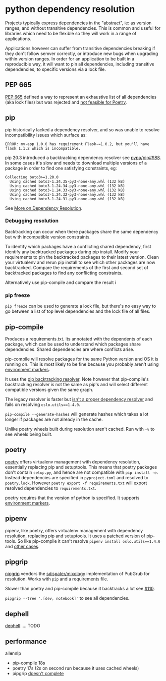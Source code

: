 # python dependency resolution

Projects typically express dependencies in the "abstract", ie: as version ranges, and without transitive dependencies. This is common and useful for libraries which need to be flexible so they will work in a range of applications.

Applications however can suffer from transitive dependencies breaking if they don't follow semver correctly, or introduce new bugs when upgrading within version ranges. In order for an application to be built in a reproducible way, it will want to pin all dependencies, including transitive dependencies, to specific versions via a lock file.

## PEP 665

[PEP 665](https://peps.python.org/pep-0665/) defined a way to represent an exhaustive list of all dependencies (aka lock files) but was rejected and [not feasible for Poetry](https://twitter.com/SDisPater/status/1521932870918492163?s=20&t=C5NO9wfdKsJlsDug9e7DXw).

## pip

pip historically lacked a dependency resolver, and so was unable to resolve incompatibility issues which surface as:

```
ERROR: my-app 1.0.0 has requirement Flask~=1.0.2, but you'll have flask 1.1.2 which is incompatible.
```

pip 20.3 introduced a backtracking dependency resolver see [pypa/pip#988](https://github.com/pypa/pip/issues/988). In some cases it's slow and needs to download multiple versions of a package in order to find one satisfying constraints, eg:

```
Collecting boto3>=1.20.0
  Using cached boto3-1.24.35-py3-none-any.whl (132 kB)
  Using cached boto3-1.24.34-py3-none-any.whl (132 kB)
  Using cached boto3-1.24.33-py3-none-any.whl (132 kB)
  Using cached boto3-1.24.32-py3-none-any.whl (132 kB)
  Using cached boto3-1.24.31-py3-none-any.whl (132 kB)
```

See [More on Dependency Resolution](https://pip.pypa.io/en/stable/topics/more-dependency-resolution/).

### Debugging resolution

Backtracking can occur when there packages share the same dependency but with incompatible version constraints.

To identify which packages have a conflicting shared dependency, first identify any backtracked packages during pip install. Modify your requirements to pin the backtracked packages to their latest version. Clean your virtualenv and rerun pip install to see which other packages are now backtracked. Compare the requirements of the first and second set of backtracked packages to find any conflicting constraints.

Alternatively use pip-compile and compare the result i

### pip freeze

`pip freeze` can be used to generate a lock file, but there's no easy way to go between a list of top level dependencies and the lock file of all files.

## pip-compile

Produces a requirements.txt. Its annotated with the dependents of each package, which can be used to understand which packages share dependencies. Shared dependencies are where conflicts arise.

pip-compile will resolve packages for the same Python version and OS it is running on. This is most likely to be fine because you probably aren't using [environment markers](https://www.python.org/dev/peps/pep-0508/#environment-markers).

It uses the [pip backtracking resolver](https://github.com/jazzband/pip-tools/pull/1539). Note however that pip-compile's backtracking resolver is not the same as pip's and will select different compatible versions given the same graph.

The legacy resolver is faster but [isn't a proper dependency resolver](https://github.com/jazzband/pip-tools/issues/1187#issuecomment-663993125) and fails on resolving `oslo.utils==1.4.0`.

`pip-compile --generate-hashes` will generate hashes which takes a lot longer if packages are not already in the cache.

Unlike poetry wheels built during resolution aren't cached. Run with `-v` to see wheels being built.

## poetry

[poetry](https://github.com/python-poetry/poetry) offers virtualenv management with dependency resolution, essentially replacing pip and setuptools. This means that poetry packages don't contain `setup.py`, and hence are not compatible with `pip install -e`. Instead dependencies are specified in `pyproject.toml` and resolved to `poetry.lock`. However `poetry export -f requirements.txt` will export resolved dependencies to `requirements.txt`.

poetry requires that the version of python is specified. It supports [environment markers](https://python-poetry.org/docs/versions/#using-environment-markers).

## pipenv

pipenv, like poetry, offers virtualenv management with dependency resolution, replacing pip and setuptools. It uses a [patched version](https://github.com/jazzband/pip-tools/issues/679#issuecomment-418268361) of pip-tools. So like pip-compile it can't resolve `pipenv install oslo.utils==1.4.0` and [other cases](https://github.com/pypa/pipenv/labels/Category%3A%20Dependency%20Resolution).

## pipgrip

[pipgrip](https://github.com/ddelange/pipgrip) vendors the [sdispater/mixology](https://github.com/sdispater/mixology) implementation of PubGrub for resolution. Works with `pip` and a requirements file.

Slower than poetry and pip-compile because it backtracks a lot see [#110](https://github.com/ddelange/pipgrip/issues/110).

`pipgrip --tree '.[dev, notebook]'` to see all dependencies.

## dephell

[dephell](https://github.com/dephell/dephell) .... TODO

## performance

allennlp

- pip-compile 18s
- poetry 17s (2s on second run because it uses cached wheels)
- pipgrip [doesn't complete](https://github.com/ddelange/pipgrip/issues/110)
